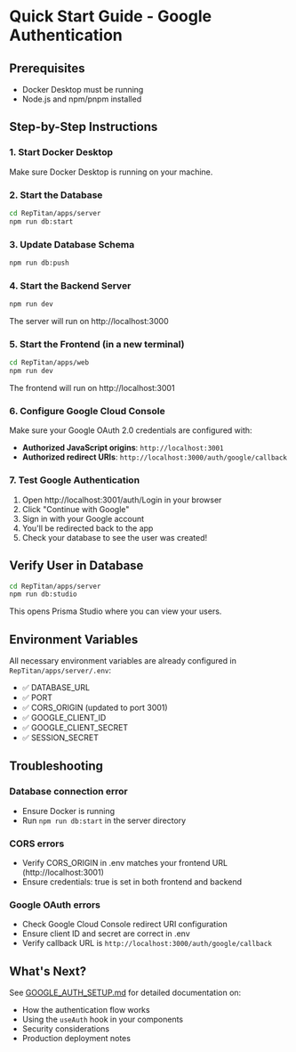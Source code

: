 # Quick Start Guide - Google Authentication

## Prerequisites
- Docker Desktop must be running
- Node.js and npm/pnpm installed

## Step-by-Step Instructions

### 1. Start Docker Desktop
Make sure Docker Desktop is running on your machine.

### 2. Start the Database
```bash
cd RepTitan/apps/server
npm run db:start
```

### 3. Update Database Schema
```bash
npm run db:push
```

### 4. Start the Backend Server
```bash
npm run dev
```
The server will run on http://localhost:3000

### 5. Start the Frontend (in a new terminal)
```bash
cd RepTitan/apps/web
npm run dev
```
The frontend will run on http://localhost:3001

### 6. Configure Google Cloud Console
Make sure your Google OAuth 2.0 credentials are configured with:
- **Authorized JavaScript origins**: `http://localhost:3001`
- **Authorized redirect URIs**: `http://localhost:3000/auth/google/callback`

### 7. Test Google Authentication
1. Open http://localhost:3001/auth/Login in your browser
2. Click "Continue with Google"
3. Sign in with your Google account
4. You'll be redirected back to the app
5. Check your database to see the user was created!

## Verify User in Database
```bash
cd RepTitan/apps/server
npm run db:studio
```
This opens Prisma Studio where you can view your users.

## Environment Variables
All necessary environment variables are already configured in `RepTitan/apps/server/.env`:
- ✅ DATABASE_URL
- ✅ PORT
- ✅ CORS_ORIGIN (updated to port 3001)
- ✅ GOOGLE_CLIENT_ID
- ✅ GOOGLE_CLIENT_SECRET
- ✅ SESSION_SECRET

## Troubleshooting

### Database connection error
- Ensure Docker is running
- Run `npm run db:start` in the server directory

### CORS errors
- Verify CORS_ORIGIN in .env matches your frontend URL (http://localhost:3001)
- Ensure credentials: true is set in both frontend and backend

### Google OAuth errors
- Check Google Cloud Console redirect URI configuration
- Ensure client ID and secret are correct in .env
- Verify callback URL is `http://localhost:3000/auth/google/callback`

## What's Next?
See [GOOGLE_AUTH_SETUP.md](./GOOGLE_AUTH_SETUP.md) for detailed documentation on:
- How the authentication flow works
- Using the `useAuth` hook in your components
- Security considerations
- Production deployment notes
